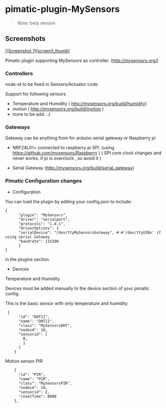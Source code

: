 pimatic-plugin-MySensors
========================

> Note:  beta version 

Screenshots
-----------
[![Screenshot 1][screen1_thumb]](http://www.pimatic.org/screens/screen1.png) 

Pimatic plugin supporting MySensors as controller. (http://mysensors.org/)

### Controllers
  node-id to be fixed in Sensors/Actuator code.

  Support for following sensors
  * Temperature and Humidity  ( http://mysensors.org/build/humidity)
  * motion ( http://mysensors.org/build/motion )
  * more to be add.. :)

### Gateways
  Gateway can be anything from for arduino serial gateway or Raspberry pi 
   
  * NRF24L01+ connected to  raspberry pi SPI. (using  https://github.com/mysensors/Raspberry )
    ( SPI core clock changes and never works. if pi is  overclock , so avoid it )
    
  * Serial Gateway (http://mysensors.org/build/serial_gateway)

### Pimatic Configuration changes   

* Configuration

You can load the plugin by editing your config.json to include:
```
{
      "plugin": "MySensors",
      "driver": "serialport",
      "protocols": "1.4.1",
      "driverOptions": {
      "serialDevice": "/dev/ttyMySensorsGateway", # #'/dev/ttyUSBx' if using serial Gateway
      "baudrate": 115200
      }
}
```
in the plugins section. 

* Devices

Temperature and Humidity

Devices must be added manually to the device section of your pimatic config.

This is the basic sensor with only temperature and humidity
```
 {
      "id": "DHT11",
      "name": "DHT11",
      "class": "MySensorsDHT",
      "nodeid": 10,
      "sensorid": [
        0,
        1
      ]
    }
```
 Motion sensor PIR 
 
```
    {
      "id": "PIR",
      "name": "PIR",
      "class": "MySensorsPIR",
      "nodeid": 10,
      "sensorid": 2,
      "resetTime": 8000
    },
```
